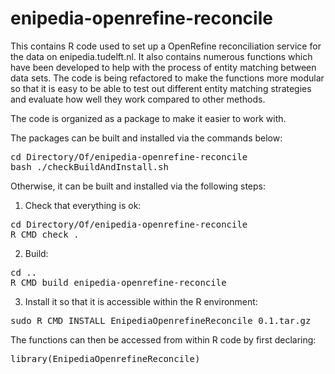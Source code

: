 enipedia-openrefine-reconcile
==================================
This contains R code used to set up a OpenRefine reconciliation service for the data on enipedia.tudelft.nl.  It also contains numerous functions which have been developed to help with the process of entity matching between data sets.  The code is being refactored to make the functions more modular so that it is easy to be able to test out different entity matching strategies and evaluate how well they work compared to other methods.  

The code is organized as a package to make it easier to work with.

The packages can be built and installed via the commands below:

<pre>
cd Directory/Of/enipedia-openrefine-reconcile
bash ./checkBuildAndInstall.sh
</pre>

Otherwise, it can be built and installed via the following steps:

1) Check that everything is ok:
<pre>
cd Directory/Of/enipedia-openrefine-reconcile
R CMD check .
</pre>

2) Build:
<pre>
cd .. 
R CMD build enipedia-openrefine-reconcile
</pre>

3) Install it so that it is accessible within the R environment:
<pre>
sudo R CMD INSTALL EnipediaOpenrefineReconcile_0.1.tar.gz
</pre>

The functions can then be accessed from within R code by first declaring:
<pre>
library(EnipediaOpenrefineReconcile)
</pre>

